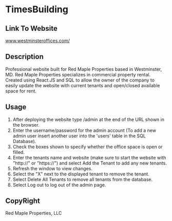 # TimesBuilding

## Link To Website

www.westminsteroffices.com/

## Description

Professional website built for Red Maple Properties based in Westminster, MD. Red Maple Properties specializes in commercial property rental. Created using React.JS and SQL to allow the owner of the company to easily update the website with current tenants and open/closed available space for rent.

## Usage

1. After deploying the website type /admin at the end of the URL shown in the browser.
2. Enter the username/password for the admin account (To add a new admin user insert another user into the 'users' table in the SQL Database).
3. Check the boxes shown to specify whether the office space is open or filled.
4. Enter the tenants name and website (make sure to start the website with "http://" or "https://") and select Add the Tenant to add any new tenants.
5. Refresh the window to view changes.
6. Select the "X" next to the displayed tenant to remove the tenant.
7. Select Delete All Tenants to remove all tenants from the database.
8. Select Log out to log out of the admin page.

## CopyRight

Red Maple Properties, LLC
